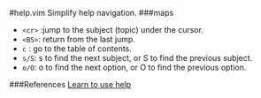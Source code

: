 #help.vim
Simplify help navigation.
###maps

* `<cr>` :jump to the subject (topic) under the cursor.  
* `<BS>`: return from the last jump.  
* `c` : go to the table of contents.  
* `s/S`: s to find the next subject, or S to find the previous subject.  
* `o/O`: o to find the next option, or O to find the previous option.  

###References
[Learn to use help](http://vim.wikia.com/wiki/Learn_to_use_help)  
